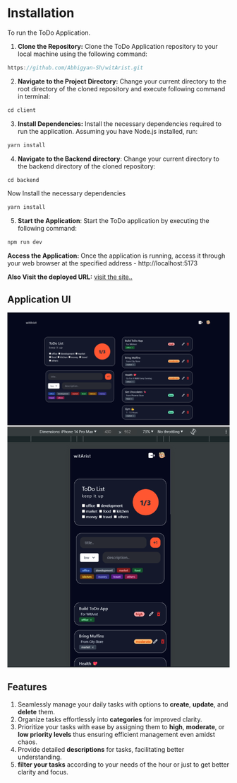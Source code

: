 # Installation

To run the ToDo Application.
1. **Clone the Repository:** Clone the ToDo Application repository to your local machine using the following command:
```javascript
https://github.com/Abhigyan-Sh/witArist.git
```
2. **Navigate to the Project Directory:** Change your current directory to the root directory of the cloned repository and execute following command in terminal:
```javascript
cd client
```
3. **Install Dependencies:** Install the necessary dependencies required to run the application. Assuming you have Node.js installed, run:
```javascript
yarn install
```
4. **Navigate to the Backend directory**: Change your current directory to the backend directory of the cloned repository:
```javascript
cd backend
```
Now Install the necessary dependencies
```javascript
yarn install
```
5. **Start the Application**: Start the ToDo application by executing the following command:
```javascript
npm run dev
```

**Access the Application:** Once the application is running, access it through your web browser at the specified address - http://localhost:5173

**Also Visit the deployed URL:** [visit the site..](https://wit-arist.vercel.app/)

## Application UI
![View the image](./client/public/ApplicationUI.png)
![View the image](./client/public/MobileResponsive.png)

## Features
1. Seamlessly manage your daily tasks with options to **create**, **update**, and **delete** them.
2. Organize tasks effortlessly into **categories** for improved clarity.
3. Prioritize your tasks with ease by assigning them to **high**, **moderate**, or **low priority levels** thus ensuring efficient management even amidst chaos.
4. Provide detailed **descriptions** for tasks, facilitating better understanding.
5. **filter your tasks** according to your needs of the hour or just to get better clarity and focus.